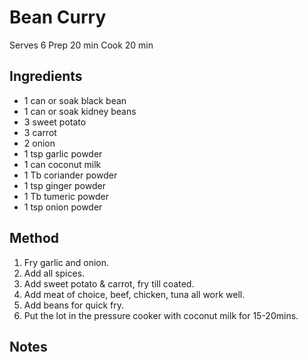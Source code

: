 # Bean Curry

Serves 6
Prep 20 min 
Cook 20 min

## Ingredients

* 1 can or soak black bean
* 1 can or soak kidney beans
* 3 sweet potato
* 3 carrot
* 2 onion
* 1 tsp garlic powder
* 1 can coconut milk
* 1 Tb coriander powder
* 1 tsp ginger powder
* 1 Tb tumeric powder
* 1 tsp onion powder

## Method

1. Fry garlic and onion.
2. Add all spices.
3. Add sweet potato & carrot, fry till coated.
4. Add meat of choice, beef, chicken, tuna all work well.
5. Add beans for quick fry.
6. Put the lot in the pressure cooker with coconut milk for 15-20mins.

## Notes

